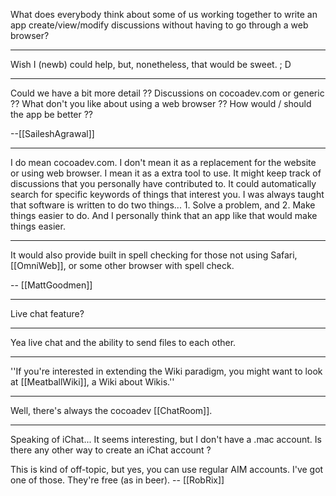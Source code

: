 What does everybody think about some of us working together to write an app create/view/modify discussions without having to go through a web browser?

----

Wish I (newb) could help, but, nonetheless, that would be sweet.   ; D

----

Could we have a bit more detail ?? Discussions on cocoadev.com or generic ?? What don't you like about using a web browser ?? How would / should the app be better ??

--[[SaileshAgrawal]]

----

I do mean cocoadev.com. I don't mean it as a replacement for the website  or using web browser. I mean it as a extra tool to use. It might keep track of discussions that you personally have contributed to. It could automatically  search for specific keywords of things that interest you. I was always taught that software is written to do two things... 1. Solve a problem, and 2. Make things easier to do. And I personally think that an app like that would make things easier.

----

It would also provide built in spell checking for those not using Safari, [[OmniWeb]], or some other browser with spell check.

-- [[MattGoodmen]]

----

Live chat feature?

----

Yea live chat and the ability to send files to each other.

----

''If you're interested in extending the Wiki paradigm, you might want to look at [[MeatballWiki]], a Wiki about Wikis.''

----

Well, there's always the cocoadev [[ChatRoom]].

----

Speaking of iChat... It seems interesting, but I don't have a .mac account. Is there any other way to create an iChat account ?

This is kind of off-topic, but yes, you can use regular AIM accounts. I've got one of those. They're free (as in beer). -- [[RobRix]]